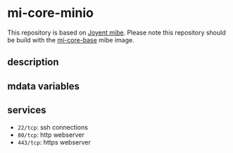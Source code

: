 # mi-core-minio

This repository is based on [Joyent mibe](https://github.com/joyent/mibe). Please note this repository should be build with the [mi-core-base](https://github.com/skylime/mi-core-base) mibe image.

## description




## mdata variables


## services

- `22/tcp`: ssh connections
- `80/tcp`: http webserver
- `443/tcp`: https webserver

